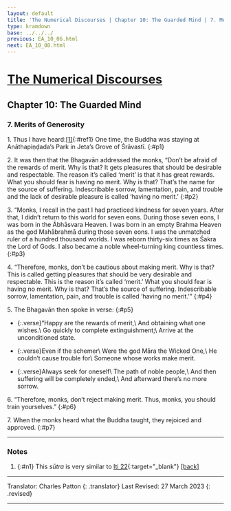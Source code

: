 ```yaml
---
layout: default
title: 'The Numerical Discourses | Chapter 10: The Guarded Mind | 7. Merits of Generosity'
type: kramdown
base: ../../../
previous: EA_10_06.html
next: EA_10_08.html
---
```


# [The Numerical Discourses](../index.html)
## Chapter 10: The Guarded Mind
### 7. Merits of Generosity

1\. Thus I have heard:[\[1\]](#n1){:#ref1} One time, the Buddha was staying at Anāthapiṇḍada’s Park in Jeta’s Grove of Śrāvastī.
{:#p1}

2\. It was then that the Bhagavān addressed the monks, “Don’t be afraid of the rewards of merit. Why is that? It gets pleasures that should be desirable and respectable. The reason it’s called ‘merit’ is that it has great rewards. What you should fear is having no merit. Why is that? That’s the name for the source of suffering. Indescribable sorrow, lamentation, pain, and trouble and the lack of desirable pleasure is called ‘having no merit.’
{:#p2}

3\. “Monks, I recall in the past I had practiced kindness for seven years. After that, I didn’t return to this world for seven eons. During those seven eons, I was born in the Ābhāsvara Heaven. I was born in an empty Brahma Heaven as the god Mahābrahmā during those seven eons. I was the unmatched ruler of a hundred thousand worlds. I was reborn thirty-six times as Śakra the Lord of Gods. I also became a noble wheel-turning king countless times.
{:#p3}

4\. “Therefore, monks, don’t be cautious about making merit. Why is that? This is called getting pleasures that should be very desirable and respectable. This is the reason it’s called ‘merit.’ What you should fear is having no merit. Why is that? That’s the source of suffering. Indescribable sorrow, lamentation, pain, and trouble is called ‘having no merit.’”
{:#p4}

5\. The Bhagavān then spoke in verse:
{:#p5}

* {:.verse}“Happy are the rewards of merit,\\
And obtaining what one wishes.\\
Go quickly to complete extinguishment;\\
Arrive at the unconditioned state.

* {:.verse}Even if the schemer\\
Were the god Māra the Wicked One,\\
He couldn’t cause trouble for\\
Someone whose works make merit.

* {:.verse}Always seek for oneself\\
The path of noble people,\\
And then suffering will be completely ended,\\
And afterward there’s no more sorrow.

6\. “Therefore, monks, don’t reject making merit. Thus, monks, you should train yourselves.”
{:#p6}

7\. When the monks heard what the Buddha taught, they rejoiced and approved.
{:#p7}

---

### Notes

1. {:#n1} This *sūtra* is very similar to [Iti 22](https://suttacentral.net/iti22/en/sujato){:target="_blank"} [\[back\]](#ref1)

---

Translator: Charles Patton
{: .translator}
Last Revised: 27 March 2023
{: .revised}

---